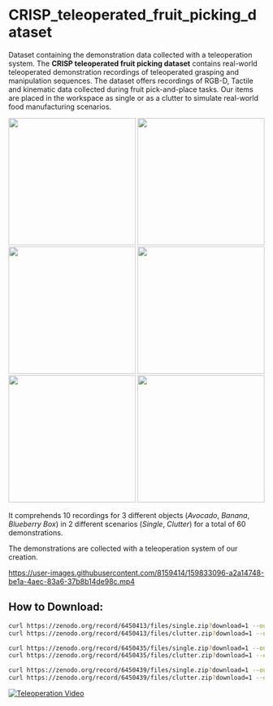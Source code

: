 # CRISP_teleoperated_fruit_picking_dataset
Dataset containing the demonstration data collected with a teleoperation system.
The **CRISP teleoperated fruit picking dataset** contains real-world teleoperated demonstration recordings of teleoperated grasping and manipulation sequences. 
The dataset offers recordings of RGB-D, Tactile and kinematic data collected during fruit pick-and-place tasks.
Our items are placed in the workspace as single or as a clutter to simulate real-world food manufacturing scenarios.

<!-- ![avocado_single](https://user-images.githubusercontent.com/8159414/160737307-b697d4ef-38dd-4dae-8462-6f2a58e23ec7.jpg)
![banana_single](https://user-images.githubusercontent.com/8159414/160737333-fd431d5d-6fcc-4c06-bc8b-baf9a157c0f5.jpg)
![blueberry_single](https://user-images.githubusercontent.com/8159414/160737357-1b468612-64c4-401f-b699-704eaefb7544.jpg)
![avocado_clutter](https://user-images.githubusercontent.com/8159414/160737376-1381a664-d08e-4c7b-8d09-e8960c27d854.jpg)
![banana_clutter](https://user-images.githubusercontent.com/8159414/160737387-900cec29-1712-4090-afdf-26502b4cbd7c.jpg)
![blueberry_clutter](https://user-images.githubusercontent.com/8159414/160737395-2d649ddd-2a0b-4acb-91e4-2c137705f133.jpg) -->
<p align="center">
<img src="https://user-images.githubusercontent.com/8159414/160737307-b697d4ef-38dd-4dae-8462-6f2a58e23ec7.jpg" width="250">
<img src="https://user-images.githubusercontent.com/8159414/160737333-fd431d5d-6fcc-4c06-bc8b-baf9a157c0f5.jpg" width="250"> <img src="https://user-images.githubusercontent.com/8159414/160737357-1b468612-64c4-401f-b699-704eaefb7544.jpg" width="250">
<img src="https://user-images.githubusercontent.com/8159414/160737376-1381a664-d08e-4c7b-8d09-e8960c27d854.jpg" width="250"> <img src="https://user-images.githubusercontent.com/8159414/160737387-900cec29-1712-4090-afdf-26502b4cbd7c.jpg" width="250"> <img src="https://user-images.githubusercontent.com/8159414/160737395-2d649ddd-2a0b-4acb-91e4-2c137705f133.jpg" width="250">
</p>

It comprehends 10 recordings for 3 different objects (_Avocado_, _Banana_, _Blueberry Box_) in 2 different scenarios (_Single_, _Clutter_) for a total of 60 demonstrations.


The demonstrations are collected with a teleoperation system of our creation.

https://user-images.githubusercontent.com/8159414/159833096-a2a14748-be1a-4aec-83a6-37b8b14de98c.mp4

## How to Download:
```bash
curl https://zenodo.org/record/6450413/files/single.zip?download=1 --output blueberry_single.zip
curl https://zenodo.org/record/6450413/files/clutter.zip?download=1 --output blueberry_clutter.zip

curl https://zenodo.org/record/6450435/files/single.zip?download=1 --output avocado_single.zip
curl https://zenodo.org/record/6450435/files/clutter.zip?download=1 --output avocado_clutter.zip

curl https://zenodo.org/record/6450439/files/single.zip?download=1 --output banana_single.zip
curl https://zenodo.org/record/6450439/files/clutter.zip?download=1 --output banana_clutter.zip
```
<p align="center">
  
[![Teleoperation Video](https://img.youtube.com/vi/xiJxB5OeEs8/0.jpg)](https://www.youtube.com/watch?v=xiJxB5OeEs8)

</p>
